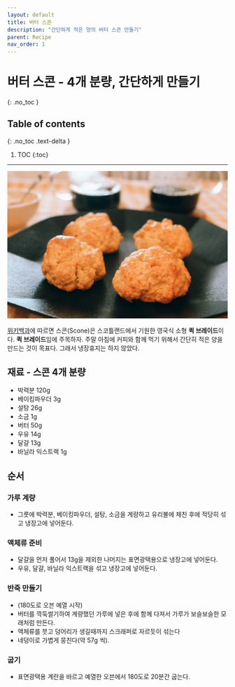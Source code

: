 ```yaml
---
layout: default
title: 버터 스콘
description: "간단하게 적은 양의 버터 스콘 만들기"
parent: Recipe
nav_order: 1
---
```


# 버터 스콘 - 4개 분량, 간단하게 만들기
{: .no_toc }

## Table of contents
{: .no_toc .text-delta }

1. TOC
{:toc}

---

![Butter Scone](/assets/images/docs/recipe/butter-scone/butter-scone-1.jpg)

[위키백과](https://ko.wikipedia.org/wiki/%EC%8A%A4%EC%BD%98_(%EB%B9%B5))에 따르면 스콘(Scone)은 스코틀랜드에서 기원한 영국식 소형 **퀵 브레이드**이다. **퀵 브레이드**임에 주목하자. 주말 아침에 커피와 함께 먹기 위해서 간단히 적은 양을 만드는 것이 목표다. 그래서 냉장휴지는 하지 않았다.

## 재료 - 스콘 4개 분량

- 박력분 120g
- 베이킹파우더 3g
- 설탕 26g
- 소금 1g
- 버터 50g
- 우유 14g
- 달걀 13g
- 바닐라 익스트랙 1g

## 순서

### 가루 계량

- 그릇에 박력분, 베이킹파우더, 설탕, 소금을 계량하고 유리볼에 체친 후에 적당히 섞고 냉장고에 넣어둔다.

### 액체류 준비

- 달걀을 먼저 풀어서 13g을 제외한 나머지는 표면광택용으로 냉장고에 넣어둔다.
- 우유, 달걀, 바닐라 익스트랙을 섞고 냉장고에 넣어둔다.

### 반죽 만들기

- (180도로 오븐 예열 시작)
- 버터를 깍둑썰기하여 계량했던 가루에 넣은 후에 함께 다져서 가루가 보슬보슬한 모래처럼 만든다.
- 액체류를 붓고 덩어리가 생길때까지 스크래퍼로 자르듯이 섞는다
- 네덩이로 가볍게 뭉친다(약 57g 씩).

### 굽기

- 표면광택용 계란을 바르고 예열한 오븐에서 180도로 20분간 굽는다.
